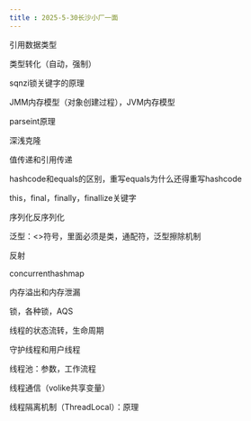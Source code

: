 ```yaml
---
title : 2025-5-30长沙小厂一面
---
```




引用数据类型

类型转化（自动，强制）

sqnzi锁关键字的原理

JMM内存模型（对象创建过程），JVM内存模型

parseint原理

深浅克隆

值传递和引用传递

hashcode和equals的区别，重写equals为什么还得重写hashcode

this，final，finally，finallize关键字

序列化反序列化

泛型：<>符号，里面必须是类，通配符，泛型擦除机制

反射

concurrenthashmap

内存溢出和内存泄漏

锁，各种锁，AQS

线程的状态流转，生命周期

守护线程和用户线程

线程池：参数，工作流程

线程通信（volike共享变量）

线程隔离机制（ThreadLocal）：原理

























